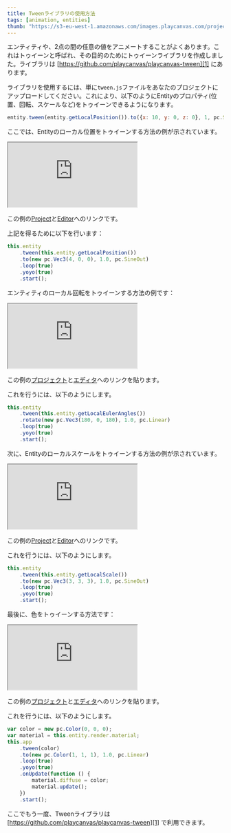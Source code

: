 ```yaml
---
title: Tweenライブラリの使用方法
tags: [animation, entities]
thumb: "https://s3-eu-west-1.amazonaws.com/images.playcanvas.com/projects/12/452634/BDFB7E-image-75.jpg"
---
```


エンティティや、2点の間の任意の値をアニメートすることがよくあります。これはトゥイーンと呼ばれ、その目的のためにトゥイーンライブラリを作成しました。ライブラリは [https://github.com/playcanvas/playcanvas-tween][1] にあります。

ライブラリを使用するには、単に`tween.js`ファイルをあなたのプロジェクトにアップロードしてください。これにより、以下のようにEntityのプロパティ(位置、回転、スケールなど)をトゥイーンできるようになります。

```javascript
entity.tween(entity.getLocalPosition()).to({x: 10, y: 0, z: 0}, 1, pc.SineOut);
```

ここでは、Entityのローカル位置をトゥイーンする方法の例が示されています。

<div className="iframe-container">
    <iframe src="https://playcanv.as/b/wEftzstB/" title="Using the Tween library" allow="camera; microphone; xr-spatial-tracking; fullscreen" allowfullscreen></iframe>
</div>

この例の[Project][2]と[Editor][3]へのリンクです。

上記を得るために以下を行います：

```javascript
this.entity
    .tween(this.entity.getLocalPosition())
    .to(new pc.Vec3(4, 0, 0), 1.0, pc.SineOut)
    .loop(true)
    .yoyo(true)
    .start();
```

エンティティのローカル回転をトゥイーンする方法の例です：

<div className="iframe-container">
    <iframe src="https://playcanv.as/b/H8553dGa/" title="Tween Local Rotation" allow="camera; microphone; xr-spatial-tracking; fullscreen" allowfullscreen></iframe>
</div>

この例の[プロジェクト][2]と[エディタ][4]へのリンクを貼ります。

これを行うには、以下のようにします。

```javascript
this.entity
    .tween(this.entity.getLocalEulerAngles())
    .rotate(new pc.Vec3(180, 0, 180), 1.0, pc.Linear)
    .loop(true)
    .yoyo(true)
    .start();
```

次に、Entityのローカルスケールをトゥイーンする方法の例が示されています。

<div className="iframe-container">
    <iframe src="https://playcanv.as/b/ndTiHCpD/" title="Tween Local Scale" allow="camera; microphone; xr-spatial-tracking; fullscreen" allowfullscreen></iframe>
</div>

この例の[Project][2]と[Editor][5]へのリンクです。

これを行うには、以下のようにします。

```javascript
this.entity
    .tween(this.entity.getLocalScale())
    .to(new pc.Vec3(3, 3, 3), 1.0, pc.SineOut)
    .loop(true)
    .yoyo(true)
    .start();
```

最後に、色をトゥイーンする方法です：

<div className="iframe-container">
    <iframe src="https://playcanv.as/b/aoRYsYrc/" title="Tween Material Color" allow="camera; microphone; xr-spatial-tracking; fullscreen" allowfullscreen></iframe>
</div>

この例の[プロジェクト][2]と[エディタ][6]へのリンクを貼ります。

これを行うには、以下のようにします。

```javascript
var color = new pc.Color(0, 0, 0);
var material = this.entity.render.material;
this.app
    .tween(color)
    .to(new pc.Color(1, 1, 1), 1.0, pc.Linear)
    .loop(true)
    .yoyo(true)
    .onUpdate(function () {
        material.diffuse = color;
        material.update();
    })
    .start();
```

ここでもう一度、Tweenライブラリは [https://github.com/playcanvas/playcanvas-tween][1] で利用できます。

[1]: https://github.com/playcanvas/playcanvas-tween
[2]: https://playcanvas.com/project/452634/overview/using-the-tween-library
[3]: https://playcanvas.com/editor/scene/491504
[4]: https://playcanvas.com/editor/scene/491558
[5]: https://playcanvas.com/editor/scene/491585
[6]: https://playcanvas.com/editor/scene/491559
